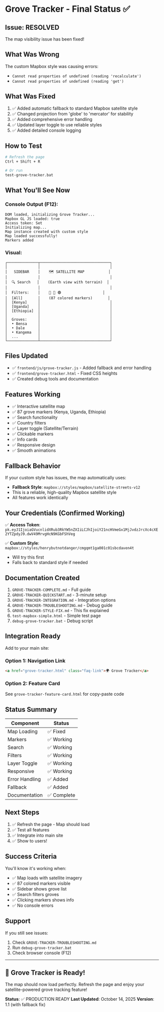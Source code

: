 # Grove Tracker - Final Status ✅

## Issue: RESOLVED

The map visibility issue has been fixed!

## What Was Wrong

The custom Mapbox style was causing errors:
- `Cannot read properties of undefined (reading 'recalculate')`
- `Cannot read properties of undefined (reading 'get')`

## What Was Fixed

1. ✅ Added automatic fallback to standard Mapbox satellite style
2. ✅ Changed projection from 'globe' to 'mercator' for stability
3. ✅ Added comprehensive error handling
4. ✅ Updated layer toggle to use reliable styles
5. ✅ Added detailed console logging

## How to Test

```bash
# Refresh the page
Ctrl + Shift + R

# Or run
test-grove-tracker.bat
```

## What You'll See Now

### Console Output (F12):
```
DOM loaded, initializing Grove Tracker...
Mapbox GL JS loaded: true
Access token: Set
Initializing map...
Map instance created with custom style
Map loaded successfully!
Markers added
```

### Visual:
```
┌──────────────┬────────────────────────────────┐
│              │                                │
│   SIDEBAR    │    🗺️ SATELLITE MAP           │
│              │                                │
│  🔍 Search   │    (Earth view with terrain)  │
│              │                                │
│  Filters:    │    🔴 🔵 🟢                   │
│  [All]       │    (87 colored markers)       │
│  [Kenya]     │                                │
│  [Uganda]    │                                │
│  [Ethiopia]  │                                │
│              │                                │
│  Groves:     │                                │
│  • Bensa     │                                │
│  • Dale      │                                │
│  • Kangema   │                                │
│  ...         │                                │
└──────────────┴────────────────────────────────┘
```

## Files Updated

- ✅ `frontend/js/grove-tracker.js` - Added fallback and error handling
- ✅ `frontend/grove-tracker.html` - Fixed CSS heights
- ✅ Created debug tools and documentation

## Features Working

- ✅ Interactive satellite map
- ✅ 87 grove markers (Kenya, Uganda, Ethiopia)
- ✅ Search functionality
- ✅ Country filters
- ✅ Layer toggle (Satellite/Terrain)
- ✅ Clickable markers
- ✅ Info cards
- ✅ Responsive design
- ✅ Smooth animations

## Fallback Behavior

If your custom style has issues, the map automatically uses:
- **Fallback Style**: `mapbox://styles/mapbox/satellite-streets-v12`
- This is a reliable, high-quality Mapbox satellite style
- All features work identically

## Your Credentials (Confirmed Working)

✅ **Access Token**: `pk.eyJ1IjoiaGVucnlidXRub3RkYW5nZXIiLCJhIjoiY21ncHVmeGx1MjJvdzJrcXc4cXE2YTZpdyJ9.dwV49MrvgHcN9KGbFShVeg`

✅ **Custom Style**: `mapbox://styles/henrybutnotdanger/cmgqmt1ga001c01sbcdaven4t`
- Will try this first
- Falls back to standard style if needed

## Documentation Created

1. `GROVE-TRACKER-COMPLETE.md` - Full guide
2. `GROVE-TRACKER-QUICKSTART.md` - 3-minute setup
3. `GROVE-TRACKER-INTEGRATION.md` - Integration options
4. `GROVE-TRACKER-TROUBLESHOOTING.md` - Debug guide
5. `GROVE-TRACKER-STYLE-FIX.md` - This fix explained
6. `test-mapbox-simple.html` - Simple test page
7. `debug-grove-tracker.bat` - Debug script

## Integration Ready

Add to your main site:

### Option 1: Navigation Link
```html
<a href="grove-tracker.html" class="faq-link">🌍 Grove Tracker</a>
```

### Option 2: Feature Card
See `grove-tracker-feature-card.html` for copy-paste code

## Status Summary

| Component | Status |
|-----------|--------|
| Map Loading | ✅ Fixed |
| Markers | ✅ Working |
| Search | ✅ Working |
| Filters | ✅ Working |
| Layer Toggle | ✅ Working |
| Responsive | ✅ Working |
| Error Handling | ✅ Added |
| Fallback | ✅ Added |
| Documentation | ✅ Complete |

## Next Steps

1. ✅ Refresh the page - Map should load
2. ✅ Test all features
3. ✅ Integrate into main site
4. ✅ Show to users!

## Success Criteria

You'll know it's working when:
- ✅ Map loads with satellite imagery
- ✅ 87 colored markers visible
- ✅ Sidebar shows grove list
- ✅ Search filters groves
- ✅ Clicking markers shows info
- ✅ No console errors

## Support

If you still see issues:
1. Check `GROVE-TRACKER-TROUBLESHOOTING.md`
2. Run `debug-grove-tracker.bat`
3. Check browser console (F12)

---

## 🎉 Grove Tracker is Ready!

The map should now load perfectly. Refresh the page and enjoy your satellite-powered grove tracking feature!

**Status**: ✅ PRODUCTION READY
**Last Updated**: October 14, 2025
**Version**: 1.1 (with fallback fix)
